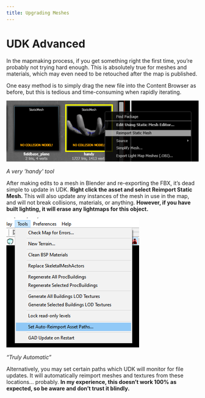 ```yaml
---
title: Upgrading Meshes
---
```

# UDK Advanced

In the mapmaking process, if you get something right the first time, you’re probably not trying hard enough. This is absolutely true for meshes and materials, which may even need to be retouched after the map is published.

One easy method is to simply drag the new file into the Content Browser as before, but this is tedious and time-consuming when rapidly iterating.

![alt text](../../.vuepress/public/images/image35.png)

*A very 'handy' tool*

After making edits to a mesh in Blender and re-exporting the FBX, it’s dead simple to update in UDK. **Right click the asset and select Reimport Static Mesh.** This will also update any instances of the mesh in use in the map, and will not break collisions, materials, or anything. **However, if you have built lighting, it will erase any lightmaps for this object.**

![alt text](../../.vuepress/public/images/image32.png)

*“Truly Automatic”*

Alternatively, you may set certain paths which UDK will monitor for file updates. It will automatically reimport meshes and textures from these locations… probably. **In my experience, this doesn’t work 100% as expected, so be aware and don’t trust it blindly.**